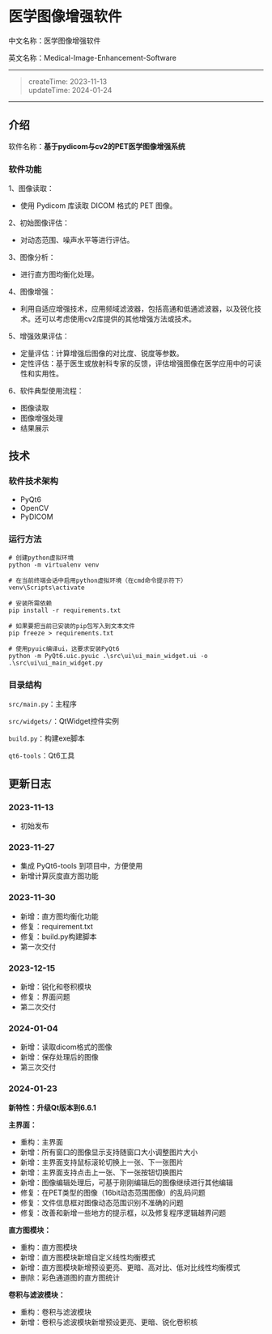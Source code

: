 # 医学图像增强软件

中文名称：医学图像增强软件

英文名称：Medical-Image-Enhancement-Software

---
> createTime: 2023-11-13  
> updateTime: 2024-01-24 
---

## 介绍

软件名称：**基于pydicom与cv2的PET医学图像增强系统**

### 软件功能

1、图像读取：

- 使用 Pydicom 库读取 DICOM 格式的 PET 图像。

2、初始图像评估：

- 对动态范围、噪声水平等进行评估。

3、图像分析：

- 进行直方图均衡化处理。

4、图像增强：

- 利用自适应增强技术，应用频域滤波器，包括高通和低通滤波器，以及锐化技术。还可以考虑使用cv2库提供的其他增强方法或技术。

5、增强效果评估：

- 定量评估：计算增强后图像的对比度、锐度等参数。
- 定性评估：基于医生或放射科专家的反馈，评估增强图像在医学应用中的可读性和实用性。

6、软件典型使用流程：

- 图像读取
- 图像增强处理
- 结果展示

## 技术

### 软件技术架构

- PyQt6
- OpenCV
- PyDICOM

### 运行方法

```shell
# 创建python虚拟环境
python -m virtualenv venv

# 在当前终端会话中启用python虚拟环境（在cmd命令提示符下）
venv\Scripts\activate

# 安装所需依赖
pip install -r requirements.txt

# 如果要把当前已安装的pip包写入到文本文件
pip freeze > requirements.txt

# 使用pyuic编译ui，这要求安装PyQt6
python -m PyQt6.uic.pyuic .\src\ui\ui_main_widget.ui -o .\src\ui\ui_main_widget.py
```

### 目录结构

`src/main.py`：主程序

`src/widgets/`：QtWidget控件实例

`build.py`：构建exe脚本

`qt6-tools`：Qt6工具

## 更新日志

### 2023-11-13

- 初始发布

### 2023-11-27

- 集成 PyQt6-tools 到项目中，方便使用
- 新增计算灰度直方图功能

### 2023-11-30

- 新增：直方图均衡化功能
- 修复：requirement.txt
- 修复：build.py构建脚本
- 第一次交付

### 2023-12-15

- 新增：锐化和卷积模块
- 修复：界面问题
- 第二次交付

### 2024-01-04

- 新增：读取dicom格式的图像
- 新增：保存处理后的图像
- 第三次交付

### 2024-01-23

**新特性：升级Qt版本到6.6.1**

**主界面：**

- 重构：主界面
- 新增：所有窗口的图像显示支持随窗口大小调整图片大小
- 新增：主界面支持鼠标滚轮切换上一张、下一张图片
- 新增：主界面支持点击上一张、下一张按钮切换图片
- 新增：图像编辑处理后，可基于刚刚编辑后的图像继续进行其他编辑
- 修复：在PET类型的图像（16bit动态范围图像）的乱码问题
- 修复：文件信息框对图像动态范围识别不准确的问题
- 修复：改善和新增一些地方的提示框，以及修复程序逻辑越界问题

**直方图模块：**

- 重构：直方图模块
- 新增：直方图模块新增自定义线性均衡模式
- 新增：直方图模块新增预设更亮、更暗、高对比、低对比线性均衡模式
- 删除：彩色通道图的直方图统计

**卷积与滤波模块：**

- 重构：卷积与滤波模块
- 新增：卷积与滤波模块新增预设更亮、更暗、锐化卷积核